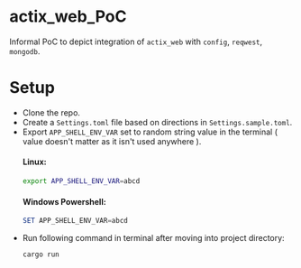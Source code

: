 # actix_web_PoC
Informal PoC to depict integration of `actix_web` with `config`, `reqwest`, `mongodb`.

# Setup
- Clone the repo.
- Create a `Settings.toml` file based on directions in `Settings.sample.toml`.
- Export `APP_SHELL_ENV_VAR` set to random string value in the terminal ( value doesn't matter as it isn't used anywhere ).
  #### Linux:
  ```bash
  export APP_SHELL_ENV_VAR=abcd
  ```
  #### Windows Powershell:
  ```powershell
  SET APP_SHELL_ENV_VAR=abcd
  ```
- Run following command in terminal after moving into project directory:
  ```bash
  cargo run
  ```
